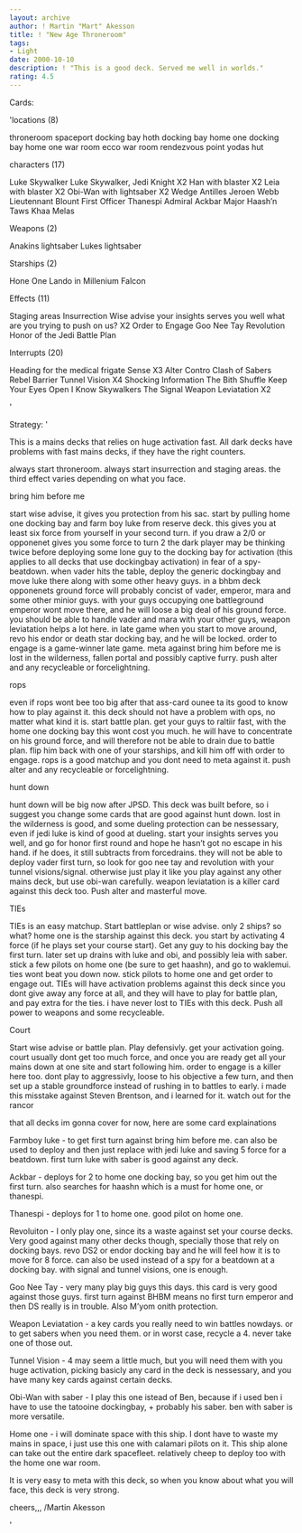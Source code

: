 ```yaml
---
layout: archive
author: ! Martin "Mart" Akesson
title: ! "New Age Throneroom"
tags:
- Light
date: 2000-10-10
description: ! "This is a good deck. Served me well in worlds."
rating: 4.5
---
```

Cards: 

'locations (8)

throneroom
spaceport docking bay
hoth docking bay
home one docking bay
home one war room
ecco war room
rendezvous point
yodas hut

characters (17)

Luke Skywalker
Luke Skywalker, Jedi Knight X2
Han with blaster X2
Leia with blaster X2
Obi-Wan with lightsaber X2
Wedge Antilles
Jeroen Webb
Lieutennant Blount
First Officer Thanespi
Admiral Ackbar
Major Haash’n
Taws Khaa
Melas

Weapons (2)

Anakins lightsaber
Lukes lightsaber

Starships (2)

Hone One
Lando in Millenium Falcon

Effects (11)

Staging areas
Insurrection
Wise advise
your insights serves you well
what are you trying to push on us? X2
Order to Engage
Goo Nee Tay
Revolution
Honor of the Jedi
Battle Plan

Interrupts (20)

Heading for the medical frigate
Sense X3
Alter
Contro
Clash of Sabers
Rebel Barrier
Tunnel Vision X4
Shocking Information
The Bith Shuffle
Keep Your Eyes Open
I Know
Skywalkers
The Signal
Weapon Leviatation X2

'

Strategy: '

This is a mains decks that relies on huge activation fast. All dark decks have problems with fast mains decks, if they have the right counters.

always start throneroom. always start insurrection and staging areas. the third effect varies depending on what you face.

bring him before me

start wise advise, it gives you protection from his sac. start by pulling home one docking bay and farm boy luke from reserve deck. this gives you at least six force from yourself in your second turn. if you draw a 2/0 or opponenet gives you some force to turn 2 the dark player may be thinking twice before deploying some lone guy to the docking bay for activation (this applies to all decks that use dockingbay activation) in fear of a spy-beatdown. when vader hits the table, deploy the generic dockingbay and move luke there along with some other heavy guys. in a bhbm deck opponenets ground force will probably concist of vader, emperor, mara and some other minior guys. with your guys occupying one battleground emperor wont move there, and he will loose a big deal of his ground force. you should be able to handle vader and mara with your other guys, weapon leviatation helps a lot here. in late game when you start to move around, revo his endor or death star docking bay, and he will be locked. order to engage is a game-winner late game. meta against bring him before me is lost in the wilderness, fallen portal and possibly captive furry. push alter and any recycleable or forcelightning.


rops

even if rops wont bee too big after that ass-card ounee ta its good to know how to play against it. this deck should not have a problem with ops, no matter what kind it is. start battle plan. get your guys to raltiir fast, with the home one docking bay this wont cost you much. he will have to concentrate on his ground force, and will therefore not be able to drain due to battle plan. flip him back with one of your starships, and kill him off with order to engage. rops is a good matchup and you dont need to meta against it. push alter and any recycleable or forcelightning.

hunt down

hunt down will be big now after JPSD. This deck was built before, so i suggest you change some cards that are good against hunt down. lost in the wilderness is good, and some dueling protection can be nessessary, even if jedi luke is kind of good at dueling. start your insights serves you well, and go for honor first round and hope he hasn’t got no escape in his hand. if he does, it still subtracts from forcedrains. they will not be able to deploy vader first turn, so look for goo nee tay and revolution with your tunnel visions/signal. otherwise just play it like you play against any other mains deck, but use obi-wan carefully. weapon leviatation is a killer card against this deck too. Push alter and masterful move.

TIEs

TIEs is an easy matchup. Start battleplan or wise advise. only 2 ships? so what? home one is the starship against this deck. you start by activating 4 force (if he plays set your course start). Get any guy to his docking bay the first turn. later set up drains with luke and obi, and possibly leia with saber. stick a few pilots on home one (be sure to get haashn), and go to waklemui. ties wont beat you down now. stick pilots to home one and get order to engage out. TIEs will have activation problems against this deck since you dont give away any force at all, and they will have to play for battle plan, and pay extra for the ties. i have never lost to TIEs with this deck. Push all power to weapons and some recycleable.

Court

Start wise advise or battle plan. Play defensivly. get your activation going. court usually dont get too much force, and once you are ready get all your mains down at one site and start following him. order to engage is a killer here too. dont play to aggressivly, loose to his objective a few turn, and then set up a stable groundforce instead of rushing in to battles to early. i made this misstake against Steven Brentson, and i learned for it. watch out for the rancor

that all decks im gonna cover for now, here are some card explainations

Farmboy luke - to get first turn against bring him before me. can also be used to deploy and then just replace with jedi luke and saving 5 force for a beatdown. first turn luke with saber is good against any deck.

Ackbar - deploys for 2 to home one docking bay, so you get him out the first turn. also searches for haashn which is a must for home one, or thanespi.

Thanespi - deploys for 1 to home one. good pilot on home one.

Revoluiton - I only play one, since its a waste against set your course decks. Very good against many other decks though, specially those that rely on docking bays. revo DS2 or endor docking bay and he will feel how it is to move for 8 force. can also be used instead of a spy for a beatdown at a docking bay. with signal and tunnel visions, one is enough.

Goo Nee Tay - very many play big guys this days. this card is very good against those guys. first turn against BHBM means no first turn emperor and then DS really is in trouble. Also M’yom onith protection.

Weapon Leviatation - a key cards you really need to win battles nowdays. or to get sabers when you need them. or in worst case, recycle a 4. never take one of those out.

Tunnel Vision - 4 may seem a little much, but you will need them with you huge activation, picking basicly any card in the deck is nessessary, and you have many key cards against certain decks.

Obi-Wan with saber - I play this one istead of Ben, because if i used ben i have to use the tatooine dockingbay, + probably his saber. ben with saber is more versatile.

Home one - i will dominate space with this ship. I dont have to waste my mains in space, i just use this one with calamari pilots on it. This ship alone can take out the entire dark spacefleet. relatively cheep to deploy too with the home one war room.



It is very easy to meta with this deck, so when you know about what you will face, this deck is very strong.

cheers,,,
/Martin Akesson

'